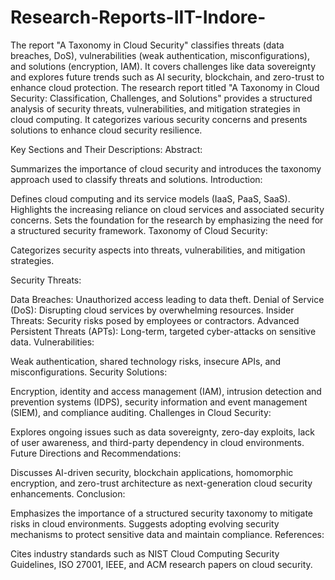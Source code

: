 # Research-Reports-IIT-Indore-
The report "A Taxonomy in Cloud Security" classifies threats (data breaches, DoS), vulnerabilities (weak authentication, misconfigurations), and solutions (encryption, IAM). It covers challenges like data sovereignty and explores future trends such as AI security, blockchain, and zero-trust to enhance cloud protection.
The research report titled "A Taxonomy in Cloud Security: Classification, Challenges, and Solutions" provides a structured analysis of security threats, vulnerabilities, and mitigation strategies in cloud computing. It categorizes various security concerns and presents solutions to enhance cloud security resilience.

Key Sections and Their Descriptions:
Abstract:

Summarizes the importance of cloud security and introduces the taxonomy approach used to classify threats and solutions.
Introduction:

Defines cloud computing and its service models (IaaS, PaaS, SaaS).
Highlights the increasing reliance on cloud services and associated security concerns.
Sets the foundation for the research by emphasizing the need for a structured security framework.
Taxonomy of Cloud Security:

Categorizes security aspects into threats, vulnerabilities, and mitigation strategies.

Security Threats:

Data Breaches: Unauthorized access leading to data theft.
Denial of Service (DoS): Disrupting cloud services by overwhelming resources.
Insider Threats: Security risks posed by employees or contractors.
Advanced Persistent Threats (APTs): Long-term, targeted cyber-attacks on sensitive data.
Vulnerabilities:

Weak authentication, shared technology risks, insecure APIs, and misconfigurations.
Security Solutions:

Encryption, identity and access management (IAM), intrusion detection and prevention systems (IDPS), security information and event management (SIEM), and compliance auditing.
Challenges in Cloud Security:

Explores ongoing issues such as data sovereignty, zero-day exploits, lack of user awareness, and third-party dependency in cloud environments.
Future Directions and Recommendations:

Discusses AI-driven security, blockchain applications, homomorphic encryption, and zero-trust architecture as next-generation cloud security enhancements.
Conclusion:

Emphasizes the importance of a structured security taxonomy to mitigate risks in cloud environments.
Suggests adopting evolving security mechanisms to protect sensitive data and maintain compliance.
References:

Cites industry standards such as NIST Cloud Computing Security Guidelines, ISO 27001, IEEE, and ACM research papers on cloud security.


